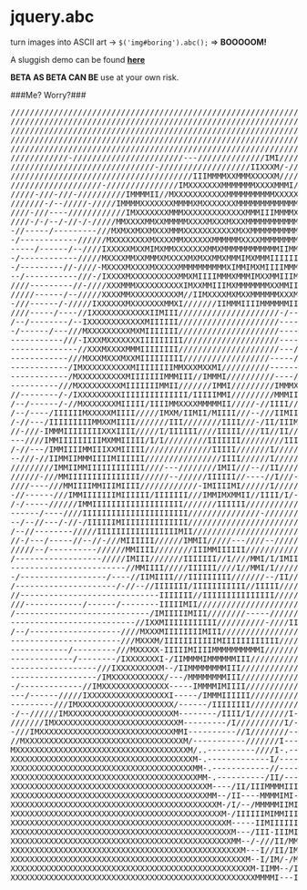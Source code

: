 jquery.abc
==========

turn images into ASCII art -> `$('img#boring').abc();` => **BOOOOOM!**

A sluggish demo can be found **[here](http://frederikring.com/abc/)**

**BETA AS BETA CAN BE** use at your own risk.

###Me? Worry?###
<pre>
/////////////////////////////////////////////////////////////////////////////////////////////////////
/////////////////////////////////////////////////////////////////////////////////////////////////////
/////////////////////////////////////////////////////////////////////////////////////////////////////
/////////////////////////////////////////////////////////////////////////////////////////////////////
/////////////////////////////////////////////////////////////////////////////////////////////////////
////////////-///////////////////////---//////////////IMI/////////////////////////////////////////////
//////////////////////////////-///////////////////IIXXXM/-///////////////////////////////////////////
//////////////////////////////////////IIIMMMMXXMMMXXXXXM/////////////////////////////////////////////
///////////////////-///////////////IMXXXXXXXMMMMMMMXXXXMMMI//--////-/////////////////////////////////
/////-///-///-//////////IMMMMII//MXXXXXXXXXXXMMMMMMMMMMXXXXXMMMXXI//----////////-////////////////////
///////-/--/////-/////IMMMMXXXXXXXMMMMXMXXXXXXXMMMMMMMMMMMMMMXXXXMI//----////////---//-/--//-////////
////-///----////////////IMXXXXXXXMMMXXXXXXXXXXXXXMMMIIIMMMMXXXXXXXXMMII//---/--/-------/////-////////
////-/-/--/-//-/-/////MMXXXXMMXXMMMMMXXXXMXXXMXXXMMMMMMMMMMMMMMMMXXXMMMMMM/-------------//-//////////
-//-----/---------///MXMXXMXXMXXXMMMXXXXXXXXXXXMXXMMMMMMMMMMMMIMMXXMMMMMMMXM//-----------/-/////////-
-/------------//////MXXXXXXXXMXXXXMMXXXXXXMMMMMMXXXXMMMMMMMMMMMIMMMMXMIMMMXXX///-----------//////////
-----/------/--////IXXXXXMXXMIMXMMXXXXXXXMMXMMMMMMMMMMMMIIMMMMIIIIIIIMXMIMMXXXI/--------------///////
-/------------/////MXXXXMMXXMMMXMXXXXMXMXXMMXMMMIMXMMMIIIIIIIMIIIIIIIIIXMMMMMMXM--------------///////
-/---------//-////-MXXXXMXXXXMXXXXXMMMMMMMMMMXIMMIMXMIIIIMMMMIIIIIIIIIMMXMXMMMMXM--------------//////
--/-----------///-/IXXXXMXXXXXXXXXXMMXMIIIIMMMXMMMIMXXMMIIIMXXMMMIIIIIMMMMMXMMMMMI---------//--//////
////---------//-////XXXMMMXXXXXXXXXXIMXXMMIIIMXMMMMMMMXXMMIIIMXXMMIIMMMMMMMMXMMMMXI-----//--//---////
/////------/--/////XXXXMMXXXXXXXXXXM//IIMXXXXMXMXXMMMMMMXXXMMIMMMMMMMMMMMMMMIMIMMMXI/-------//-//////
-///------/-/////IXXXXXXMXXXXXXXMMXI///////IIMMMIIIIMMMMMMIIIIMMXXXXXMXXMMMMMMIIMMMM/----------------
////-----/----//IXXXXXXXXXXXXIIMIII/////////////////////-/----//MIMMXXXXXXMMMXIIIMMMI/----//---------
/--/--------/--IXXXXXXXXXXXXMIIIIII/////////////////////------//////IMMXXXXMMMMMMMMXII---------------
-/------/---///MXXXXXXXXXMXMIIIIIII/////////////////////-----////////////////IMMMMMMMI/-------------/
-----------///-IXXXMXXXXXXXIIIIIIIII////////////////////----//////////////////IMMMMMMII--------------
--------------//XXXMXXXXMMMIIIIIIII/////////////////////---//////////////////IMIIXMIMII----------/---
------------///MXXXMXXXMXXMIIIIIIIII//////////////////-----//////////////////IMMMMMIIII--------------
------------/IMXXXXXXXXXXMIIIIIIIIMMXXXMXXMI//////////------//////////////////IMMMMIIIM/-------------
------------/MXXXXXXXXXXMIIIIIIIMMMIII//IMMMI//////////----///I///////////////IIIMMIIMM/-------------
----------///MXXXXXXXXXMIIIIIIIMMII///////IMMI/////////IMMMXMMIIMIIII////////IIMMMMMMMM--------------
//--------/-/IXXXXXXXXXIIIIIIIIIIIIII/IIIIIMMI/////////MMMII//////IIII////////IMIMMMMMM--------/-----
/--/------/-//MXXXXXXXMIIIII/IIIIMMXXXXMMMMMII/////-//IIII/////////////I//////IMMMMMMM/--------//----
/--/----/IIIIIIMXXXXXMIIII/////IMXM/IIMII/MIIII///--///IIMIII/////////////////IMMMMMMMI--------------
/-//---/IIIIIIIIIMMXXMIIII///////III////////IIII///-/II/IIIMXXMMMMII///////////IMMMMMMI//------------
//-///-IMMMIIIIIIIIXXXIIII/////I/IIIIII////IIIII////II//II///II/IMM/////////////MMMMMMI/-//----------
---////IMMIIIIIIIIIMXMMIIIII/I/I/////////IIIIIII/////////III///////--///////////MMXMMMI/-------------
/-//---/IMMIIIIMMIIIXXMIIIII//////////////IIIII///////I////////////////////////IMMMXMIII///--//------
--///-//IIMMIIMMMIIIIMIIIIII////////////////IIII//////I////////////////////////IMMIIII////I/-///-----
/////////IMMIIMMIIIIIIIIIIII////---////////IMII///--//II///////////////////I///MM//IIIIII/II/-//-----
//////-///MMIIIIIIIIIIIIIII//////--//////IIIIII//----//I///-///////---////IIIIIMMIIIII//IIII/--------
////----///MMIIIIMMIIIMIIII////////////-IMIIIIMI//////I/////////////---////IIIII/IIIMII/IIII/--------
-//------///IMMIIIIIIIMIIIIII/IIIIIII///IMMIMXMMII//IIII/I/-///III////////IIIII//II/III/IIII---------
/-/-----//////IMMIIIIIIIIIIIIIIIIIII///////IIIIII//////////////IIIII///I//IIII/////IIII/III/---------
------/----////IIIIIIIIIIIIIIIIIIIIII///////////////-///////////IIIIIIIIIIIII///I//IMI/III/----------
--/--//---/-//-/IIIIIIMIIIIIIIIIIIIII/////////////////////////////IIIIIIIIIII/IMIIIIIIIII//--/-------
/--//--------/////IIIIIIIIIIIIIIIIIMII/////////////////////////////I//IIIIII//II/IIIIII/-/------/----
//-/---/-----//--//-///MIIIIII//////IMMII/////---////--/////////III///II/III/IIIIIII//-/--//---------
/////--/----------//////MMIIII////////IIIMMIIIIII///////////IIIII/////IIIIII/IIIII//------/----------
/------------------/////IMIII///////IIIIIII//I////MMI/I/IMIII//--/////IIIIIIIIII/-/------------------
------------------------//MMIIII/////IIIIII////I//MMI/I//////////////IIIII/----/---------------------
-/------------------/----//IIMIIII///IIIIIIIII///////--/II/////////II/III/-----///--/----------------
/---------------------/-//--//IIIIIII/IIIIIIIIIII//IIIII////////IIII/III/----------/-----------------
//-----------------------------IIIIIII//IIIIIIIIIIIIIII////////III/III/------------------------------
///------------/------/--------IIIIIMII//////////////////////IIIIIII/-----------//-------------------
/----------------------------/IMIIIIIMIII////////-----//////IIIII//---------------------/------------
--------------------------//IXXMIIIIIIIIIII//////////-////IIIIII/-----------------------/------------
/--/-------------------////MXXXMIIIIIIIIMIII///////////////////I/------------------------------------
-----------------------///MXXXM/IIIIIIIIIIIMIIIIIIIIIIII////////-------------------------------------
------------/---------///MXXXXX-IIIIIMIIIIMMMMMMMMMMI//////////I/------------------------------------
-------------/--------/IXXXXXXXI-/IIMMMMIMMMMMMIII/////////////MM/-----------------------------------
------------------///IXXXXXXXXXM--/IIMMMMMMMMIII//////////////--XX/----------------------------------
------------------/IMXXXXXXXXXXX/---/MMMMMMMMIII//////////////-.MXX/-----------------/---------------
-/-------------//IMXXXXXXXXXXXXXX-----IMMMMIMIIII////////////---MXXM/--------------------------------
---/------/////IXXXXXXXXXXXXXXXXXI-----/IMMMIIIIII//////////----IXXXM/-------------------------------
---------///IMXXXXXXXXXXXXXXXXXXXX/------/IIIIIIII//////////----/XXXXM/------------------------------
-/--//////IMXXXXXXXXXXXXXXXXXXXXXXM--------/IIII/I////////I-----/XXXXXXM/----------------------------
///////IMXXXXXXXXXXXXXXXXXXXXXXXXXXM---------/I//////////I/-----/XXXXXXXXMI/-------------------------
-///IMXXXXXXXXXXXXXXXXXXXXXXXXXXXXMMI----------//I////////------/XXXXXXXXXXXM//----------------------
//MXXXXXXXXXXXXXXXXXXXXXXXXXXXXXXXXXM/-----------///////I-------/XXXXXXXXXXXXXMI/--------------------
MXXXXXXXXXXXXXXXXXXXXXXXXXXXXXXXXXXXXM/..----------////I-.------/XXXXXXXXXXXXXXXXMI/-----------------
XXXXXXXXXXXXXXXXXXXXXXXXXXXXXXXXXXXXXXM-.-------------I/--------IXXXXXXXXXXXXXXXXXXXI//--------------
XXXXXXXXXXXXXXXXXXXXXXXXXXXXXXXXXXXXXXMM-.------------//--------IXXXXXXXXXXXXXXXXXXXXXMI/------------
XXXXXXXXXXXXXXXXXXXXXXXXXXXXXXXXXXXXXXXMM-.----------/II/-------MXXXXXXXXXXXXXXXXXXXXXXXXII----------
XXXXXXXXXXXXXXXXXXXXXXXXXXXXXXXXXXXXXXXXXM----/II/IIIMMMMIIII/--XXXXXXXXXXXXXXXXXXXXXXXXXXMM/--------
XXXXXXXXXXXXXXXXXXXXXXXXXXXXXXXXXXXXXXXXXMM--/II----MMMMIMI---IIXXXXXXXXXXXXXXXXXXXXXXXXXXXXM--------
XXXXXXXXXXXXXXXXXXXXXXXXXXXXXXXXXXXXXXXXXXXM-/I/--/MMMMMIIMI///MXXXXXXXXXXXXXXXXXXXXXXXXXXXXXI-------
XXXXXXXXXXXXXXXXXXXXXXXXXXXXXXXXXXXXXXXXXXXXM-/IIIIIIMIMMIIIIIIXXXXXXXXXXXXXXXXXXXXXXXXXXXXXXX/------
XXXXXXXXXXXXXXXXXXXXXXXXXXXXXXXXXXXXXXXXXXXXXM-----IIMIIIIII/--XXXXXXXXXXXXXXXXXXXXXXXXXXXXXXXM------
XXXXXXXXXXXXXXXXXXXXXXXXXXXXXXXXXXXXXXXXXXXXXXM---/III-IIIMII-IXXXXXXXXXXXXXXXXXXXXXXXXXXXXXXXXI-----
XXXXXXXXXXXXXXXXXXXXXXXXXXXXXXXXXXXXXXXXXXXXXXMM--/-///II/MM//MXXXXXXXXXXXXXXXXXXXXXXXXXXXXXXXXM/----
XXXXXXXXXXXXXXXXXXXXXXXXXXXXXXXXXXXXXXXXXXXXXXXXM---I//II/IM//XXXXXXXXXXXXXXXXXXXXXXXXXXXXXXXXXX/----
XXXXXXXXXXXXXXXXXXXXXXXXXXXXXXXXXXXXXXXXXXXXXXXXXM--I/IM/-/MMIXXXXXXXXXXXXXXXXXXXXXXXXXXXXXXXXXXI----
XXXXXXXXXXXXXXXXXXXXXXXXXXXXXXXXXXXXXXXXXXXXXXXXXXM-IIMM--/IMXXXXXXXXXXXXXXXXXXXXXXXXXXXXXXXXXXXM/---
XXXXXXXXXXXXXXXXXXXXXXXXXXXXXXXXXXXXXXXXXXXXXXXXXXXMMMMI---IMXXXXXXXXXXXXXXXXXXXXXXXXXXXXXXXXXXXXI---
</pre>